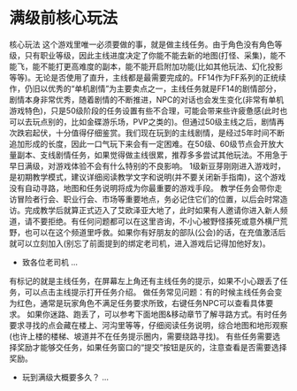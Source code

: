 # 满级前核心玩法

核心玩法
这个游戏里唯一必须要做的事，就是做主线任务。由于角色没有角色等级，只有职业等级，因此主线进度决定了你能不能去新的地图(打怪、采集)，能不能飞，能不能打更高难度的副本，能不能开启附加功能(比如其他玩法、幻化投影等等)。无论是否使用了直升，主线都是最需要完成的。FF14作为FF系列的正统续作，仍旧以优秀的“单机剧情”为主要卖点之一，主线任务就是FF14的剧情部分，剧情本身非常优秀，随着剧情的不断推进，NPC的对话也会发生变化(非常有单机游戏特色)，只是50级阶段的任务设置有些不合理，可能会带来些许疲惫感(此时也可以去玩点别的，比如金碟游乐场，PVP之类的)。但通过50级主线之后，剧情再次跌宕起伏，十分值得仔细鉴赏。我们现在玩到的主线剧情，是经过5年时间不断追加形成的长度，因此一口气玩下来会有一定困难。在50级、60级节点会开放大量副本、支线剧情任务，如果觉得做主线很累，推荐多多尝试其他玩法。不用急于早日满级，对游戏体验不会有什么特别的不良影响。
1级新豆芽刚刚进入游戏时，是初期教学模式，建议详细阅读教学文字和说明(并不要关闭新手指南)，这个游戏没有自动寻路，地图和任务说明将成为你最重要的游戏手段。
教学任务会带你走访冒险者行会、职业行会、市场等重要地点，务必记住它们的位置，以后会时常造访。完成教学后就算正式迈入了艾欧泽亚大地了，此时如果有人邀请你进入新人频道，请不要拒绝。有任何问题都可以在这里咨询，不小心被野怪揍死或意外横尸荒野，也可以在这个频道里呼救。如果你有好朋友的部队(公会)的话，在充值激活后就可以立刻加入(别忘了前面提到的绑定老司机，进入游戏后记得加他好友)。
+ 致各位老司机 ...

有标记的就是主线任务，在屏幕左上角还有主线任务的提示，如果不小心跟丢了任务，可以点击主线提示打开任务介绍。
做任务常见问题：有的时候主线任务会变为红色，通常是玩家角色不满足任务要求所致，右键任务NPC可以查看具体要求。
如果你迷路、跑丢了，可以参考下面地图&移动章节了解寻路方式。有时任务要求寻找的点会藏在楼上、河沟里等等，仔细阅读任务说明，综合地图和地形观察(也许上楼的楼梯、坡道并不在任务提示圈内，需要绕路寻找)。
有些任务需要选择奖励才能够交任务，如果任务窗口的“提交”按钮是灰的，注意查看是否需要选择奖励。
+ 玩到满级大概要多久？ ...
